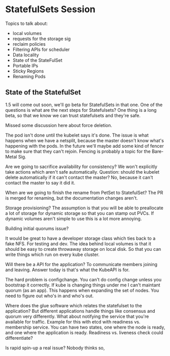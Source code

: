 # StatefulSets Session

Topics to talk about:
* local volumes
* requests for the storage sig
* reclaim policies
* Filtering APIs for scheduler
* Data locality
* State of the StateFulSet
* Portable IPs
* Sticky Regions
* Renaming Pods

## State of the StatefulSet

1.5 will come out soon, we'll go beta for StatefulSets in that one.  One of the questions is what are the next steps for Statefulsets?  One thing is a long beta, so that we know we can trust statefulsets and they're safe.

Missed some discussion here about force deletion.

The pod isn't done until the kubelet says it's done.  The issue is what happens when we have a netsplit, because the master doesn't know what's happening with the pods.  In the future we'll maybe add some kind of fencer to make sure that they can't rejoin.  Fencing is probably a topic for the Bare-Metal Sig.

Are we going to sacrifice availability for consistency?  We won't explicitly take actions which aren't safe automatically.  Question: should the kubelet delete automatically if it can't contact the master?  No, because it can't contact the master to say it did it.

When are we going to finish the rename from PetSet to StatefulSet?  The PR is merged for renaming, but the documentation changes aren't.  

Storage provisioning?  The assumption is that you will be able to preallocate a lot of storage for dynamic storage so that you can stamp out PVCs.  If dynamic volumes aren't simple to use this is a lot more annoying.  

Building initial quorums issue?

It would be great to have a developer storage class which ties back to a fake NFS.  For testing and dev.  The idea behind local volumes is that it should be easy to create throwaway storage on local disk.  So that you can write things which run on every kube cluster.

Will there be a API for the application?  To communicate members joining and leaving.  Answer today is that's what the KubeAPI is for.

The hard problem is configchange.  You can't do config change unless you bootstrap it correctly.  If kube is changing things under me I can't maintant quorum (as an app).  This happens when expanding the set of nodes.  You need to figure out who's in and who's out.  

Where does the glue software which relates the statefulset to the application?  But different applications handle things like consensus and quorum very differently.  What about notifying the service that you're available for traffic.  Example for this with etcd with readiness vs. membership service.  You can have two states, one where the node is ready, and one where the application is ready.  Readiness vs. liveness check could differentiate?

Is rapid spin-up a real issue?  Nobody thinks so,
